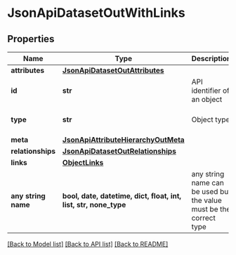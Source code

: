 # JsonApiDatasetOutWithLinks


## Properties
Name | Type | Description | Notes
------------ | ------------- | ------------- | -------------
**attributes** | [**JsonApiDatasetOutAttributes**](JsonApiDatasetOutAttributes.md) |  | 
**id** | **str** | API identifier of an object | 
**type** | **str** | Object type | defaults to "dataset"
**meta** | [**JsonApiAttributeHierarchyOutMeta**](JsonApiAttributeHierarchyOutMeta.md) |  | [optional] 
**relationships** | [**JsonApiDatasetOutRelationships**](JsonApiDatasetOutRelationships.md) |  | [optional] 
**links** | [**ObjectLinks**](ObjectLinks.md) |  | [optional] 
**any string name** | **bool, date, datetime, dict, float, int, list, str, none_type** | any string name can be used but the value must be the correct type | [optional]

[[Back to Model list]](../README.md#documentation-for-models) [[Back to API list]](../README.md#documentation-for-api-endpoints) [[Back to README]](../README.md)


